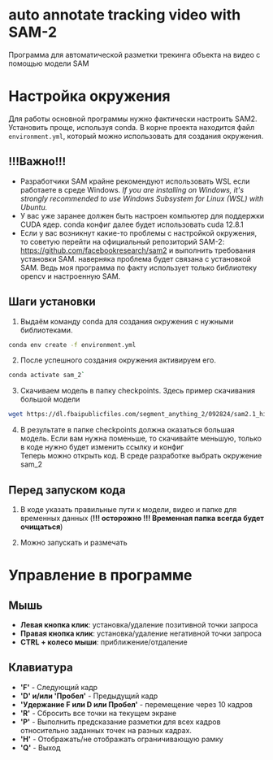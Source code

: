 # auto annotate tracking video with SAM-2
Программа для автоматической разметки трекинга объекта на видео с помощью модели SAM

# Настройка окружения
Для работы основной программы нужно фактически настроить SAM2. </br>
Установить проще, используя conda. В корне проекта находится файл `environment.yml`, который можно использовать для создания окружения. </br>

## !!!Важно!!!
* Разработчики SAM крайне рекомендуют использовать WSL если работаете в среде Windows. <i>If you are installing on Windows, it's strongly recommended to use Windows Subsystem for Linux (WSL) with Ubuntu.</i>
* У вас уже заранее должен быть настроен компьютер для поддержки CUDA ядер. conda конфиг далее будет использовать cuda 12.8.1
* Если у вас возникнут какие-то проблемы с настройкой окружения, то советую перейти на официальный репозиторий SAM-2: https://github.com/facebookresearch/sam2 и выполнить требования установки SAM. наверняка проблема будет связана с установкой SAM. Ведь моя программа по факту использует только библиотеку opencv и настроенную SAM.

## Шаги установки
1. Выдаём команду conda для создания окружения с нужными библиотеками. </br>
```bash
conda env create -f environment.yml
```

2. После успешного создания окружения активируем его. </br>
```bash
conda activate sam_2`
```

3. Скачиваем модель в папку checkpoints. Здесь пример скачивания большой модели</br>
```bash
wget https://dl.fbaipublicfiles.com/segment_anything_2/092824/sam2.1_hiera_large.pt -P checkpoints`
```

4. В результате в папке checkpoints должна оказаться большая модель. Если вам нужна поменьше, то скачивайте меньшую, только в коде нужно будет изменить ссылку и конфиг </br>
Теперь можно открыть код. В среде разработке выбрать окружение sam_2

## Перед запуском кода

1. В коде указать правильные пути к модели, видео и папке для временных данных (**!!! осторожно !!! Временная папка всегда будет очищаться**) </br>

2. Можно запускать и размечать </br>

# Управление в программе
## Мышь
- **Левая кнопка клик**: установка/удаление позитивной точки запроса
- **Правая кнопка клик**: установка/удаление негативной точки запроса
- **CTRL + колесо мыши**: приближение/отдаление
## Клавиатура
- **'F'** - Следующий кадр
- **'D' и/или 'Пробел'** - Предыдущий кадр
- **'Удержание F или D или Пробел'** - перемещение через 10 кадров
- **'R'** - Сбросить все точки на текущем экране
- **'P'** - Выполнить предсказание разметки для всех кадров относительно заданных точек на разных кадрах.
- **'H'** - Отображать/не отображать ограничивающую рамку
- **'Q'** - Выход